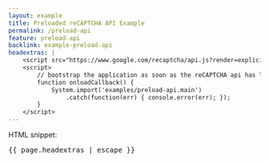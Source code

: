 ```yaml
---
layout: example
title: Preloaded reCAPTCHA API Example
permalink: /preload-api
feature: preload-api
backlink: example-preload-api
headextras: |
    <script src="https://www.google.com/recaptcha/api.js?render=explicit&amp;onload=onloadCallback"></script>
    <script>
        // bootstrap the application as soon as the reCAPTCHA api has loaded 
        function onloadCallback() {
            System.import('examples/preload-api.main')
                .catch(function(err) { console.error(err); });
        }
    </script>
---
```


HTML snippet:
<pre class="prettyprint lang-html">{{ page.headextras | escape }}</pre>

